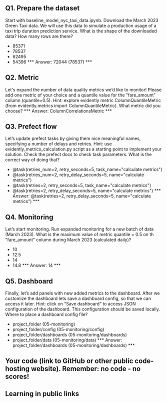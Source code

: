 ## Q1. Prepare the dataset
Start with baseline_model_nyc_taxi_data.ipynb. Download the March 2023 Green Taxi data. We will use this data to simulate a production usage of a taxi trip duration prediction service. What is the shape of the downloaded data? How many rows are there?
- 85371
- 78537
- 62495
- 54396
*** Answer: 72044 (78537) *** 


## Q2. Metric
Let's expand the number of data quality metrics we’d like to monitor! Please add one metric of your choice and a quantile value for the "fare_amount" column (quantile=0.5). 
Hint: explore evidently metric ColumnQuantileMetric (from evidently.metrics import ColumnQuantileMetric). What metric did you choose?
*** Answer: ColumnCorrelationsMetric  *** 


## Q3. Prefect flow
Let’s update prefect tasks by giving them nice meaningful names, specifying a number of delays and retries. Hint: use evidently_metrics_calculation.py script as a starting point to implement your solution. Check the prefect docs to check task parameters. What is the correct way of doing that?
- @task(retries_num=2, retry_seconds=5, task_name="calculate metrics")
- @task(retries_num=2, retry_delay_seconds=5, name="calculate metrics")
- @task(retries=2, retry_seconds=5, task_name="calculate metrics")
- @task(retries=2, retry_delay_seconds=5, name="calculate metrics")
*** Answer: @task(retries=2, retry_delay_seconds=5, name="calculate metrics") ***


## Q4. Monitoring
Let’s start monitoring. Run expanded monitoring for a new batch of data (March 2023). What is the maximum value of metric quantile = 0.5 on th "fare_amount" column during March 2023 (calculated daily)?
- 10
- 12.5
- 14
- 14.8
*** Answer: 14 ***


## Q5. Dashboard
Finally, let’s add panels with new added metrics to the dashboard. After we customize the dashboard lets save a dashboard config, so that we can access it later. Hint: click on “Save dashboard” to access JSON configuration of the dashboard. This configuration should be saved locally. Where to place a dashboard config file?
- project_folder (05-monitoring)
- project_folder/config (05-monitoring/config)
- project_folder/dashboards (05-monitoring/dashboards)
- project_folder/data (05-monitoring/data)
*** Answer: project_folder/dashboards (05-monitoring/dashboards) ***


## Your code (link to GitHub or other public code-hosting website). Remember: no code - no scores!



## Learning in public links
